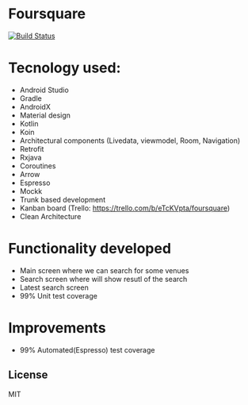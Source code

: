 # Foursquare

[![Build Status](https://travis-ci.org/joemccann/dillinger.svg?branch=master)](https://travis-ci.org/joemccann/dillinger)

# Tecnology used:

  - Android Studio
  - Gradle
  - AndroidX
  - Material design
  - Kotlin
  - Koin
  - Architectural components (Livedata, viewmodel, Room, Navigation)
  - Retrofit
  - Rxjava
  - Coroutines
  - Arrow
  - Espresso
  - Mockk
  - Trunk based development
  - Kanban board (Trello: https://trello.com/b/eTcKVpta/foursquare)
  - Clean Architecture

# Functionality developed
- Main screen where we can search for some venues
- Search screen where will show resutl of the search
- Latest search screen
- 99% Unit test coverage

# Improvements
- 99% Automated(Espresso) test coverage

License
----

MIT
